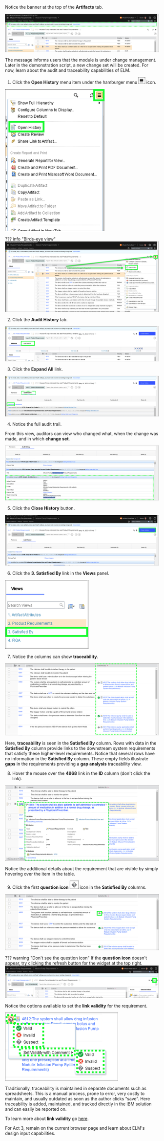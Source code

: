Notice the banner at the top of the **Artifacts** tab.

![](_attachments/ChangeSetMessage.png)

The message informs users that the module is under change management. Later in the demonstration script, a new change set will be created. For now, learn about the audit and traceability capabilities of ELM.

1. Click the **Open History** menu item under the hamburger menu ![](_attachments/hamburgerIcon.png) icon.

![](_attachments/OpenHistory.png)

??? info "Birds-eye view"
    ![](_attachments/OpenHistory-BEV.png)

2. Click the **Audit History** tab.

![](_attachments/AuditHistoryTab.png)

3. Click the **Expand All** link.

![](_attachments/ExpandAll.png)

4. Notice the full audit trail.

From this view, auditors can view who changed what, when the change was made, and in which **change set**.

![](_attachments/AuditHistoryExpanded.png)

5. Click the **Close History** button.

![](_attachments/CloseHistory.png)

6. Click the **3. Satisfied By** link in the **Views** panel.

![](_attachments/Artifacts-ViewsMenu-3.png)

7. Notice the columns can show **traceability**.

![](_attachments/Artifacts-traceability.png)

Here, **traceability** is seen in the **Satisfied By** column. Rows with data in the **Satisfied By** column provide links to the downstream system requirements that satisfy these higher-level requirements. Notice that several rows have no information in the **Satisfied By** column. These empty fields illustrate **gaps** in the requirements providing a **gap analysis** traceability view.

8. Hover the mouse over the **4968** link in the **ID** column (don't click the link).

![](_attachments/Artifacts-HoverID.png)

Notice the additional details about the requirement that are visible by simply hovering over the item in the table.

9. Click the first **question icon** ![](_attachments/questionIcon.png) icon in the **Satisfied By** columns.

![](_attachments/Artifacts-questionIcon.png)

??? warning "Don't see the question icon"
    If the **question icon** doesn't appear, try clicking the refresh button for the widget at the top right.
    ![](_attachments/Artificats-questionIconRefresh.png) 

Notice the options available to set the **link validity** for the requirement.

![](_attachments/Artifacts-linkValidityOptions.png)

Traditionally, traceability is maintained in separate documents such as spreadsheets. This is a manual process, prone to error, very costly to maintain, and usually outdated as soon as the author clicks “save”. Here traceability is added, maintained, and tracked directly in the IBM solution and can easily be reported on.

To learn more about **link validity** go <a href="https://www.ibm.com/docs/en/elm/7.0.3?topic=configurations-link-validity-in-elm" target="_blank">here</a>.

For Act 3, remain on the current browser page and learn about ELM's design input capabilities.
